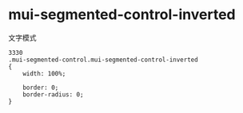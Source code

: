 # mui-segmented-control-inverted
文字模式
```
3330
.mui-segmented-control.mui-segmented-control-inverted
{
    width: 100%;

    border: 0;
    border-radius: 0;
}
```